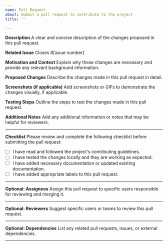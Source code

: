 ```yaml
---
name: Pull Request
about: Submit a pull request to contribute to the project
title: ''

---
```


**Description**
A clear and concise description of the changes proposed in this pull request.

**Related Issue**
Closes #[issue number]

**Motivation and Context**
Explain why these changes are necessary and provide any relevant background information.

**Proposed Changes**
Describe the changes made in this pull request in detail.

**Screenshots (if applicable)**
Add screenshots or GIFs to demonstrate the changes visually, if applicable.

**Testing Steps**
Outline the steps to test the changes made in this pull request.

**Additional Notes**
Add any additional information or notes that may be helpful for reviewers.

---

**Checklist**
Please review and complete the following checklist before submitting the pull request:

- [ ] I have read and followed the project's contributing guidelines.
- [ ] I have tested the changes locally and they are working as expected.
- [ ] I have added necessary documentation or updated existing documentation.
- [ ] I have added appropriate labels to this pull request.

---

**Optional: Assignees**
Assign this pull request to specific users responsible for reviewing and merging it.

---

**Optional: Reviewers**
Suggest specific users or teams to review this pull request.

---

**Optional: Dependencies**
List any related pull requests, issues, or external dependencies.

---
